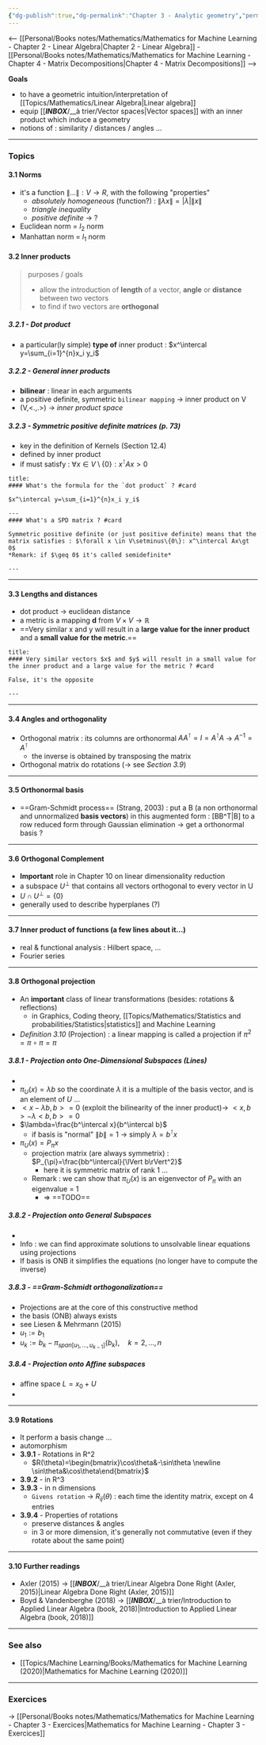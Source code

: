 ```yaml
---
{"dg-publish":true,"dg-permalink":"Chapter 3 - Analytic geometry","permalink":"/Chapter 3 - Analytic geometry/"}
---
```


<-- [[Personal/Books notes/Mathematics/Mathematics for Machine Learning - Chapter 2 - Linear Algebra|Chapter 2 - Linear Algebra]] - [[Personal/Books notes/Mathematics/Mathematics for Machine Learning - Chapter 4 - Matrix Decompositions|Chapter 4 - Matrix Decompositions]] -->


**Goals**
- to have a geometric intuition/interpretation of [[Topics/Mathematics/Linear Algebra|Linear algebra]]
- equip [[___INBOX___/__à trier/Vector spaces|Vector spaces]] with an inner product which induce a geometry
- notions of : similarity / distances / angles ...

---
### Topics
#### 3.1 **Norms**
- it's a function $\lVert...\rVert : V\rightarrow R$, with the following "properties"
	- *absolutely homogeneous* (function?) : $\lVert \lambda x \rVert= |\lambda| \lVert x \rVert$
	- *triangle inequality*
	- *positive definite* -> ?
- Euclidean norm = $l_2$ norm
- Manhattan norm = $l_1$ norm

#### 3.2 **Inner products**
> purposes / goals
> - allow the introduction of **length** of a vector, **angle** or **distance** between two vectors
> - to find if two vectors are **orthogonal**

##### 3.2.1 - Dot product
- a particular(ly simple) **type of** inner product : $x^\intercal y=\sum_{i=1}^{n}x_i y_i$

##### 3.2.2 - General inner products
- **bilinear** : linear in each arguments
- a positive definite, symmetric `bilinear mapping` -> inner product on V
- (V,<.,.>) -> *inner product space*

##### 3.2.3 - Symmetric positive definite matrices (p. 73)
- key in the definition of Kernels (Section 12.4)
- defined by inner product
- if must satisfy : $\forall x \in V\setminus\{0\}: x^\intercal Ax\gt 0$

```ad-info
title:
#### What's the formula for the `dot product` ? #card

$x^\intercal y=\sum_{i=1}^{n}x_i y_i$

---
#### What's a SPD matrix ? #card

Symmetric positive definite (or just positive definite) means that the matrix satisfies : $\forall x \in V\setminus\{0\}: x^\intercal Ax\gt 0$
*Remark: if $\geq 0$ it's called semidefinite*

---
```

---
#### 3.3 **Lengths and distances**
- dot product -> euclidean distance
- a metric is a mapping **d** from $V\times V \rightarrow \mathbb{R}$
- ==Very similar x and y will result in a **large value for the inner product** and a **small value for the metric**.==

```ad-info
title:
#### Very similar vectors $x$ and $y$ will result in a small value for the inner product and a large value for the metric ? #card

False, it's the opposite

---
```

---
#### 3.4 **Angles and orthogonality**
- Orthogonal matrix : its columns are orthonormal $AA^\intercal=I=A^\intercal A$ -> $A^{-1}=A^\intercal$
	- the inverse is obtained by transposing the matrix
- Orthogonal matrix do rotations (-> see *Section 3.9*)

---
#### 3.5 **Orthonormal basis**
- ==Gram-Schmidt process== (Strang, 2003) : put a B (a non orthonormal and unnormalized **basis vectors**) in this augmented form : [BB^T|B] to a row reduced form through Gaussian elimination -> get a orthonormal basis ?

---
#### 3.6 **Orthogonal Complement**
- **Important** role in Chapter 10 on linear dimensionality reduction
- a subspace $U^\perp$ that contains all vectors orthogonal to every vector in U
- $U \cap U^\perp=\{0\}$
- generally used to describe hyperplanes (?)

---
#### 3.7 **Inner product of functions** (a few lines about it...)
- real & functional analysis : Hilbert space, ...
- Fourier series

---
#### 3.8 **Orthogonal projection**
- An **important** class of linear transformations (besides: rotations & reflections)
	- in Graphics, Coding theory, [[Topics/Mathematics/Statistics and probabilities/Statistics|statistics]] and Machine Learning
- *Definition 3.10* (Projection) : a linear mapping is called a projection if $\pi^2=\pi\circ\pi=\pi$

##### 3.8.1 - Projection onto One-Dimensional Subspaces (Lines)
- 
- $\pi_U(x) = \lambda b$ so the coordinate $\lambda$ it is a multiple of the basis vector, and is an element of $U$ ...
- $<x-\lambda b, b>=0$ (exploit the bilinearity of the inner product)-> $<x,b>-\lambda<b,b>=0$
- $\lambda=\frac{b^\intercal x}{b^\intercal b}$
	- if basis is "normal" $\lVert b \rVert =1$ -> simply $\lambda=b^\intercal x$
- $\pi_U(x) = P_\pi x$
	- projection matrix (are always symmetrix) : $P_{\pi}=\frac{bb^\intercal}{\lVert b\rVert^2}$
		- here it is symmetric matrix of rank 1 ...
	- Remark : we can show that $\pi_U(x)$ is an eigenvector of $P_\pi$ with an eigenvalue = 1
		- => ==TODO==

##### 3.8.2 - Projection onto General Subspaces
- 
- Info : we can find approximate solutions to unsolvable linear equations using projections
- If basis is ONB it simplifies the equations (no longer have to compute the inverse)

##### 3.8.3 - ==Gram-Schmidt orthogonalization==
- Projections are at the core of this constructive method
- the basis (ONB) always exists
- see Liesen & Mehrmann (2015)
- $u_1:=b_1$
- $u_k:=b_k-\pi_{span[u_1, ..., u_{k-1}]}(b_k), \quad k=2,...,n$

##### 3.8.4 - Projection onto Affine subspaces
- affine space $L=x_0+U$
- 

---
#### 3.9 **Rotations**
- It perform a basis change ...
- automorphism
- **3.9.1** - Rotations in R^2
	- $R(\theta)=\begin{bmatrix}\cos\theta&-\sin\theta \newline \sin\theta&\cos\theta\end{bmatrix}$
- **3.9.2** - in R^3
- **3.9.3** - in n dimensions
	- `Givens rotation` -> $R_{ij}(\theta)$ : each time the identity matrix, except on 4 entries
- **3.9.4** - Properties of rotations
	- preserve distances & angles
	- in 3 or more dimension, it's generally not commutative (even if they rotate about the same point)

---
#### 3.10 **Further readings**
- Axler (2015) -> [[___INBOX___/__à trier/Linear Algebra Done Right (Axler, 2015)|Linear Algebra Done Right (Axler, 2015)]]
- Boyd & Vandenberghe (2018) -> [[___INBOX___/__à trier/Introduction to Applied Linear Algebra (book, 2018)|Introduction to Applied Linear Algebra (book, 2018)]]

---
### See also
- [[Topics/Machine Learning/Books/Mathematics for Machine Learning (2020)|Mathematics for Machine Learning (2020)]]

---
### Exercices
-> [[Personal/Books notes/Mathematics/Mathematics for Machine Learning - Chapter 3 - Exercices|Mathematics for Machine Learning - Chapter 3 - Exercices]]
